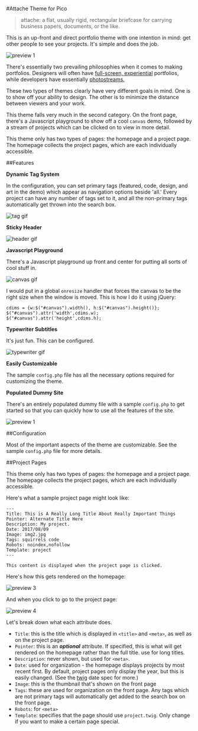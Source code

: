 #Attache Theme for Pico

> attache: a flat, usually rigid, rectangular briefcase for carrying business papers, documents, or the like.

This is an up-front and direct portfolio theme with one intention in mind: get other people to see your projects. It's simple and does the job.

![preview 1](./previews/img1.jpg)

There's essentially two prevailing philosophies when it comes to making portfolios. Designers will often have [full-screen, experiential](http://www.danielspatzek.com/Home) portfolios, while developers have essentially [photostreams.](http://lauren-mccarthy.com/)

These two types of themes clearly have very different goals in mind. One is to show off your ability to design. The other is to minimize the distance between viewers and your work.

This theme falls very much in the second category. On the front page, there's a Javascript playground to show off a cool `canvas` demo, followed by a stream of projects which can be clicked on to view in more detail.

This theme only has two types of pages: the homepage and a project page. The homepage collects the project pages, which are each individually accessible.

##Features

**Dynamic Tag System**

In the configuration, you can set primary tags (featured, code, design, and art in the demo) which appear as navigation options beside 'all.' Every project can have any number of tags set to it, and all the non-primary tags automatically get thrown into the search box.

![tag gif](./previews/gif2.gif)

**Sticky Header**

![header gif](./previews/gif1.gif)

**Javascript Playground**

There's a Javascript playground up front and center for putting all sorts of cool stuff in.

![canvas gif](./previews/gif3.gif)

I would put in a global `onresize` handler that forces the canvas to be the right size when the window is moved. This is how I do it using jQuery:

```
cdims = {w:$("#canvas").width(), h:$("#canvas").height()};
$("#canvas").attr('width',cdims.w);
$("#canvas").attr('height',cdims.h);
```

**Typewriter Subtitles**

It's just fun. This can be configured.

![typewriter gif](./previews/gif4.gif)

**Easily Customizable**

The sample `config.php` file has all the necessary options required for customizing the theme.

**Populated Dummy Site**

There's an entirely populated dummy file with a sample `config.php` to get started so that you can quickly how to use all the features of the site.

![preview 1](./previews/img2.jpg)

##Configuration

Most of the important aspects of the theme are customizable. See the sample `config.php` file for more details.

##Project Pages

This theme only has two types of pages: the homepage and a project page. The homepage collects the project pages, which are each individually accessible.

Here's what a sample project page might look like:

```
---
Title: This is A Really Long Title About Really Important Things
Pointer: Alternate Title Here
Description: My project.
Date: 2017/08/09
Image: img2.jpg
Tags: squirrels code
Robots: noindex,nofollow
Template: project
---

This content is displayed when the project page is clicked.
```

Here's how this gets rendered on the homepage:

![preview 3](./previews/img3.jpg)

And when you click to go to the project page:

![preview 4](./previews/img4.jpg)

Let's break down what each attribute does.

- `Title`: this is the title which is displayed in `<title>` and `<meta>`, as well as on the project page.
- `Pointer`: this is an ***optional*** attribute. If specified, this is what will get rendered on the homepage rather than the full title. use for long titles.
- `Description`: never shown, but used for `<meta>`.
- `Date`: used for organization - the homepage displays projects by most recent first. By default, project pages only display the year, but this is easily changed. (See the [twig](https://twig.symfony.com/doc/2.x/filters/date.html) date spec for more.)
- `Image`: this is the thumbnail that's shown on the front page
- `Tags`: these are used for organization on the front page. Any tags which are not primary tags will automatically get added to the search box on the front page.
- `Robots`: for `<meta>`
- `Template`: specifies that the page should use `project.twig`. Only change if you want to make a certain page special.